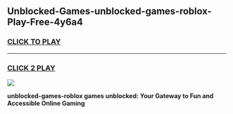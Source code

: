 
## Unblocked-Games-unblocked-games-roblox-Play-Free-4y6a4
<h3>
<a href="https://premium76.site?title=unblocked-games-roblox&ref=10A">CLICK TO PLAY</a></h3>
<hr>

<h3>
<a href="https://premium76.site?title=unblocked-games-roblox&ref=10A">CLICK 2 PLAY</a>
  
</h3>

<a href="https://premium76.site?title=unblocked-games-roblox&ref=10A"><img src="https://clearcache.store/games.png"></a>


**unblocked-games-roblox games unblocked: Your Gateway to Fun and Accessible Online Gaming**
